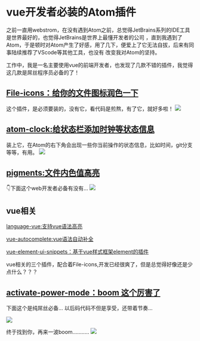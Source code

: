 # vue开发者必装的Atom插件

之前一直用webstrom，在没有遇到Atom之前，总觉得JetBrains系列的IDE工具是世界最好的，也觉得JetBrains是世界上最懂开发者的公司
，直到我遇到了Atom，于是顿时对Atom产生了好感，用了几下，便爱上了它无法自拔，后来有同事陆续推荐了VScode等其他工具，也没有
改变我对Atom的坚持。

工作中，我是一名主要使用vue的前端开发者，也发现了几款不错的插件，我觉得这几款是屌丝程序员必备的了！

 ## [File-icons：给你的文件图标润色一下](https://github.com/file-icons/atom)

  这个插件，是必须要装的，没有它，看代码是煎熬，有了它，就好多啦！
  ![](http://www.pcexpert-blog.com/wp-content/uploads/2014/08/file-icons-1.png)

 ## [atom-clock:给状态栏添加时钟等状态信息](https://atom.io/packages/atom-clock)

装上它，在Atom的右下角会出现一些你当前操作的状态信息，比如时间，git分支等等，有用。
![](http://o9h4emdrs.bkt.clouddn.com/atomatom-clock.png)

 ## [pigments:文件内色值高亮](https://atom.io/packages/pigments)

  👇下面这个web开发者必备有没有...
![](http://o9h4emdrs.bkt.clouddn.com/atomatom-pigments.gif)
 ## vue相关

 [language-vue:支持vue语法高亮](https://atom.io/packages/language-vue)

 [vue-autocomplete:vue语法自动补全](https://atom.io/packages/vue-autocomplete)

 [vue-element-ui-snippets：基于vue样式框架element的插件](https://atom.io/packages/vue-element-ui-snippets)

vue相关的三个插件，配合着File-icons,开发已经很爽了，但是总觉得好像还是少点什么？？？

## [activate-power-mode：boom 这个厉害了](https://atom.io/packages/activate-power-mode)

下面这个是纯屌丝必备... 以后码代码不但是享受，还带着节奏...

![](http://o9h4emdrs.bkt.clouddn.com/atomatom-boom.gif)

 终于找到你，再来一波boom...........
![](http://o9h4emdrs.bkt.clouddn.com/atomatom-boom2.gif)

